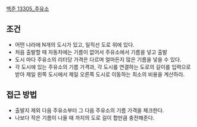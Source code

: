 
[백준 13305_주유소](https://www.acmicpc.net/problem/13305)


## 조건

- 어떤 나라에 N개의 도시가 있고, 일직선 도로 위에 있다.
- 처음 출발할 때 자동차에는 기름이 없어서 주유소에서 기름을 넣고 출발
- 도시 마다 주유소의 리터당 가격은 다르며 얼마든지 많은 기름을 넣을 수 있다.
- 각 도시에 있는 주유소의 기름 가격과, 각 도시를 연결하는 도로의 길이를 입력으로 받아 제일 왼쪽 도시에서 제일 오른쪽 도시로 이동하는 최소의 비용을 계산하라.



## 접근 방법

- 출발지 제외 다음 주유소부터 그 다음 주유소의 기름 가격을 체크한다.
- 나보다 작은 기름이 나올 때 까지의 도로 길이 합만큼 충전해준다.